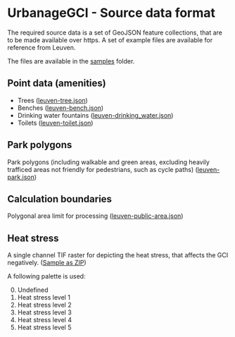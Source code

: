 # UrbanageGCI - Source data format

The required source data is a set of GeoJSON feature collections, that are to be made available over https. A set of example files are available for reference from Leuven.

The files are available in the [samples](samples/) folder.

## Point data (amenities)

* Trees ([leuven-tree.json](samples/leuven-tree.json))
* Benches ([leuven-bench.json](samples/leuven-bench.json))
* Drinking water fountains ([leuven-drinking_water.json](samples/leuven-drinking_water.json))
* Toilets ([leuven-toilet.json](samples/leuven-toilet.json))

## Park polygons

Park polygons (including walkable and green areas, excluding heavily trafficed areas not friendly for pedestrians, such as cycle paths) ([leuven-park.json](samples/leuven-park.json))

## Calculation boundaries

Polygonal area limit for processing ([leuven-public-area.json](samples/leuven-public-area.json))

## Heat stress

A single channel TIF raster for depicting the heat stress, that affects the GCI negatively. ([Sample as ZIP](leuven-threshold-heat-stress-min-and-max.zip))

A following palette is used:

0. Undefined 
1. Heat stress level 1
2. Heat stress level 2
3. Heat stress level 3
4. Heat stress level 4
5. Heat stress level 5
